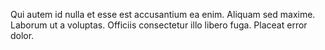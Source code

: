 Qui autem id nulla et esse est accusantium ea enim. Aliquam sed maxime. Laborum ut a voluptas. Officiis consectetur illo libero fuga. Placeat error dolor.